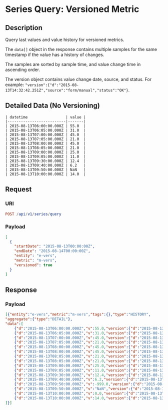 # Series Query: Versioned Metric

## Description

Query last values and value history for versioned metrics.

The `data[]` object in the response contains multiple samples for the same timestamp if the value has a history of changes.

The samples are sorted by sample time, and value change time in ascending order.

The version object contains value change date, source, and status. For example: `"version":{"d":"2015-08-13T14:32:42.251Z","source":"form/manual","status":"OK"}`.

## Detailed Data (No Versioning)

```ls
| datetime                 | value |
|--------------------------|-------|
| 2015-08-13T06:00:00.000Z | 55.0  |
| 2015-08-13T06:05:00.000Z | 31.0  |
| 2015-08-13T07:00:00.000Z | 45.0  |
| 2015-08-13T07:05:00.000Z | 21.0  |
| 2015-08-13T08:00:00.000Z | 45.0  |
| 2015-08-13T08:05:00.000Z | 21.0  |
| 2015-08-13T09:00:00.000Z | 25.0  |
| 2015-08-13T09:05:00.000Z | 11.0  |
| 2015-08-13T09:30:00.000Z | 12.4  |
| 2015-08-13T09:40:00.000Z | 6.2   |
| 2015-08-13T09:50:00.000Z | NaN   |
| 2015-08-13T10:00:00.000Z | 14.0  |
```

## Request

### URI

```elm
POST /api/v1/series/query
```

### Payload

```json
[
  {
    "startDate": "2015-08-13T00:00:00Z",
    "endDate": "2015-08-14T00:00:00Z",
    "entity": "e-vers",
    "metric": "m-vers",
    "versioned": true
  }
]
```

## Response

### Payload

```json
[{"entity":"e-vers","metric":"m-vers","tags":{},"type":"HISTORY",
"aggregate":{"type":"DETAIL"},
"data":[
    {"d":"2015-08-13T06:00:00.000Z","v":55.0,"version":{"d":"2015-08-13T14:32:42.251Z","source":"form/manual","status":"OK"}},
    {"d":"2015-08-13T06:05:00.000Z","v":31.0,"version":{"d":"2015-08-13T14:32:42.257Z","source":"device","status":"Error"}},
    {"d":"2015-08-13T07:00:00.000Z","v":45.0,"version":{"d":"2015-08-13T14:31:27.320Z"}},
    {"d":"2015-08-13T07:05:00.000Z","v":21.0,"version":{"d":"2015-08-13T14:31:27.320Z"}},
    {"d":"2015-08-13T08:00:00.000Z","v":45.0,"version":{"d":"2015-08-13T14:28:25.319Z"}},
    {"d":"2015-08-13T08:00:00.000Z","v":45.0,"version":{"d":"2015-08-13T14:28:51.244Z"}},
    {"d":"2015-08-13T08:05:00.000Z","v":21.0,"version":{"d":"2015-08-13T14:28:25.319Z"}},
    {"d":"2015-08-13T08:05:00.000Z","v":21.0,"version":{"d":"2015-08-13T14:28:51.244Z"}},
    {"d":"2015-08-13T09:00:00.000Z","v":25.0,"version":{"d":"2015-08-13T14:15:30.731Z","source":"etl:export"}},
    {"d":"2015-08-13T09:05:00.000Z","v":11.0,"version":{"d":"2015-08-13T14:15:30.731Z","source":"etl:export"}},
    {"d":"2015-08-13T09:30:00.000Z","v":12.4,"version":{"d":"2015-08-13T13:41:43.920Z","source":"api:10.102.0.14"}},
    {"d":"2015-08-13T09:40:00.000Z","v":6.2,"version":{"d":"2015-08-13T13:42:16.489Z","source":"api:10.102.0.14"}},
    {"d":"2015-08-13T09:50:00.000Z","v":-999.0,"version":{"d":"2015-08-13T13:42:36.597Z","source":"api:10.102.0.14","status":"Invalid"}},
    {"d":"2015-08-13T09:50:00.000Z","v":"NaN","version":{"d":"2015-08-13T13:43:27.530Z","source":"user:axibase","status":"Delete boot sample"}},
    {"d":"2015-08-13T10:00:00.000Z","v":0.0,"version":{"d":"2015-08-13T13:40:57.578Z","source":"api:10.102.0.14","status":"Invalid"}},
    {"d":"2015-08-13T10:00:00.000Z","v":14.0,"version":{"d":"2015-08-13T13:44:00.398Z","source":"user:axibase","status":"Manual revision"}}
]}]
```
